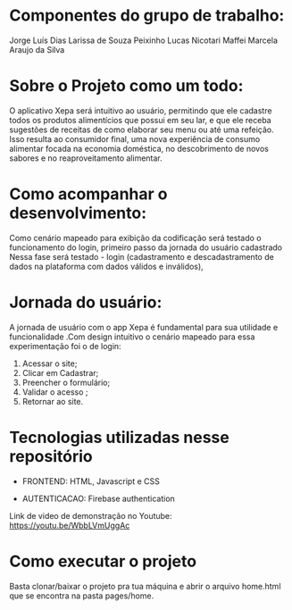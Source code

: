 # Componentes do grupo de trabalho:
Jorge Luís Dias 
Larissa de Souza Peixinho
Lucas Nicotari Maffei
Marcela Araujo da Silva


# Sobre o Projeto como um todo:
O aplicativo Xepa será intuitivo ao usuário, permitindo que ele cadastre todos os produtos alimentícios que possui em seu lar, e que ele receba sugestões de receitas de como elaborar seu menu ou até uma refeição. Isso resulta ao consumidor final, uma nova experiência de consumo alimentar focada na economia doméstica, no descobrimento de novos sabores e no reaproveitamento alimentar.


# Como acompanhar o desenvolvimento:
Como cenário mapeado para exibição da codificação será testado o funcionamento do login, primeiro passo da jornada do usuário cadastrado Nessa fase será testado - login (cadastramento e descadastramento de dados na plataforma com dados válidos e inválidos), 

# Jornada do usuário:
A jornada de usuário com o app Xepa é fundamental para sua utilidade e funcionalidade .Com design intuitivo o cenário mapeado para essa experimentação foi o de login:
1. Acessar o site;
2. Clicar em Cadastrar;
3. Preencher o formulário;
4. Validar o acesso ;
5. Retornar ao site.


# Tecnologias utilizadas nesse repositório

* FRONTEND: HTML, Javascript e CSS

* AUTENTICACAO: Firebase authentication

Link de video de demonstração no Youtube: https://youtu.be/WbbLVmUggAc


# Como executar o projeto

Basta clonar/baixar o projeto pra tua máquina e abrir o arquivo home.html que se encontra na pasta pages/home.
